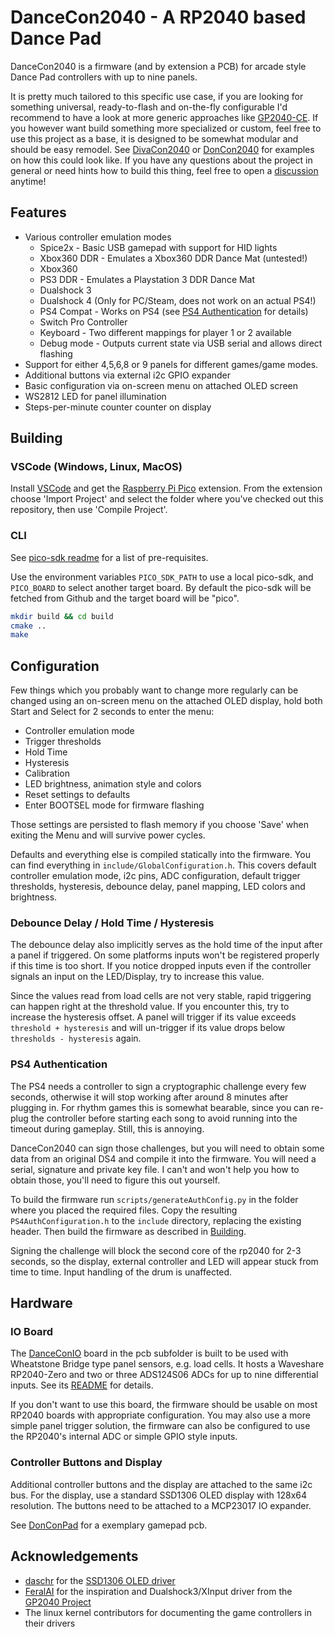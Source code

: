 # DanceCon2040 - A RP2040 based Dance Pad

DanceCon2040 is a firmware (and by extension a PCB) for arcade style Dance Pad controllers with up to nine panels.

It is pretty much tailored to this specific use case, if you are looking for something universal, ready-to-flash and on-the-fly configurable I'd recommend to have a look at more generic approaches like [GP2040-CE](https://github.com/OpenStickCommunity/GP2040-CE). If you however want build something more specialized or custom, feel free to use this project as a base, it is designed to be somewhat modular and should be easy remodel. See [DivaCon2040](https://github.com/ravinrabbid/DivaCon2040) or [DonCon2040](https://github.com/ravinrabbid/DonCon2040) for examples on how this could look like.
If you have any questions about the project in general or need hints how to build this thing, feel free to open a [discussion](https://github.com/ravinrabbid/DanceCon2040/discussions) anytime!

## Features

- Various controller emulation modes
  - Spice2x - Basic USB gamepad with support for HID lights
  - Xbox360 DDR - Emulates a Xbox360 DDR Dance Mat (untested!)
  - Xbox360
  - PS3 DDR - Emulates a Playstation 3 DDR Dance Mat
  - Dualshock 3
  - Dualshock 4 (Only for PC/Steam, does not work on an actual PS4!)
  - PS4 Compat - Works on PS4 (see [PS4 Authentication](#ps4-authentication) for details)
  - Switch Pro Controller
  - Keyboard - Two different mappings for player 1 or 2 available
  - Debug mode - Outputs current state via USB serial and allows direct flashing
- Support for either 4,5,6,8 or 9 panels for different games/game modes.
- Additional buttons via external i2c GPIO expander
- Basic configuration via on-screen menu on attached OLED screen
- WS2812 LED for panel illumination
- Steps-per-minute counter counter on display

## Building

<!-- I highly recommend to build the firmware yourself so you can make adjustments in `include/GlobalConfiguration.h` to match your specific controller build.
You can still use the [binary release](https://github.com/ravinrabbid/DanceCon2040/releases) which is pre-configured for the [DanceConIO](/pcb/DanceConIO). -->

### VSCode (Windows, Linux, MacOS)

Install [VSCode](https://code.visualstudio.com/) and get the [Raspberry Pi Pico](https://marketplace.visualstudio.com/items?itemName=raspberry-pi.raspberry-pi-pico) extension. From the extension choose 'Import Project' and select the folder where you've checked out this repository, then use 'Compile Project'.

### CLI

See [pico-sdk readme](https://github.com/raspberrypi/pico-sdk/blob/master/README.md#quick-start-your-own-project) for a list of pre-requisites.

Use the environment variables `PICO_SDK_PATH` to use a local pico-sdk, and `PICO_BOARD` to select another target board.
By default the pico-sdk will be fetched from Github and the target board will be "pico".

```sh
mkdir build && cd build
cmake ..
make
```

## Configuration

Few things which you probably want to change more regularly can be changed using an on-screen menu on the attached OLED display, hold both Start and Select for 2 seconds to enter the menu:

- Controller emulation mode
- Trigger thresholds
- Hold Time
- Hysteresis
- Calibration
- LED brightness, animation style and colors
- Reset settings to defaults
- Enter BOOTSEL mode for firmware flashing

Those settings are persisted to flash memory if you choose 'Save' when exiting the Menu and will survive power cycles.

Defaults and everything else is compiled statically into the firmware. You can find everything in `include/GlobalConfiguration.h`. This covers default controller emulation mode, i2c pins, ADC configuration, default trigger thresholds, hysteresis, debounce delay, panel mapping, LED colors and brightness.

### Debounce Delay / Hold Time / Hysteresis

The debounce delay also implicitly serves as the hold time of the input after a panel if triggered. On some platforms inputs won't be registered properly if this time is too short.
If you notice dropped inputs even if the controller signals an input on the LED/Display, try to increase this value.

Since the values read from load cells are not very stable, rapid triggering can happen right at the threshold value. If you encounter this, try to increase the hysteresis offset.
A panel will trigger if its value exceeds `threshold + hysteresis` and will un-trigger if its value drops below `thresholds - hysteresis` again.

### PS4 Authentication

The PS4 needs a controller to sign a cryptographic challenge every few seconds, otherwise it will stop working after around 8 minutes after plugging in. For rhythm games this is somewhat bearable, since you can re-plug the controller before starting each song to avoid running into the timeout during gameplay. Still, this is annoying.

DanceCon2040 can sign those challenges, but you will need to obtain some data from an original DS4 and compile it into the firmware. You will need a serial, signature and private key file. I can't and won't help you how to obtain those, you'll need to figure this out yourself.

To build the firmware run `scripts/generateAuthConfig.py` in the folder where you placed the required files. Copy the resulting `PS4AuthConfiguration.h` to the `include` directory, replacing the existing header. Then build the firmware as described in [Building](#building).

Signing the challenge will block the second core of the rp2040 for 2-3 seconds, so the display, external controller and LED will appear stuck from time to time. Input handling of the drum is unaffected.

## Hardware

### IO Board

The [DanceConIO](/pcb/DanceConIO) board in the pcb subfolder is built to be used with Wheatstone Bridge type panel sensors, e.g. load cells. It hosts a Waveshare RP2040-Zero and two or three ADS124S06 ADCs for up to nine differential inputs. See its [README](/pcb/DanceConIO/README.md) for details.

If you don't want to use this board, the firmware should be usable on most RP2040 boards with appropriate configuration. You may also use a more simple panel trigger solution, the firmware can also be configured to use the RP2040's internal ADC or simple GPIO style inputs.

### Controller Buttons and Display

Additional controller buttons and the display are attached to the same i2c bus. For the display, use a standard SSD1306 OLED display with 128x64 resolution. The buttons need to be attached to a MCP23017 IO expander.

See [DonConPad](/pcb/DonConPad/) for a exemplary gamepad pcb.

## Acknowledgements

- [daschr](https://github.com/daschr) for the [SSD1306 OLED driver](https://github.com/daschr/pico-ssd1306)
- [FeralAI](https://github.com/FeralAI) for the inspiration and Dualshock3/XInput driver from the [GP2040 Project](https://github.com/FeralAI/GP2040)
- The linux kernel contributors for documenting the game controllers in their drivers
